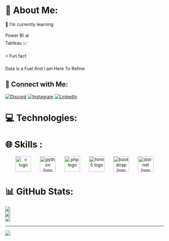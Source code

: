 # 💫 About Me:
🌱 I’m currently learning<br><br>Power BI  📊<br>Tableau 📈<br><br>⚡ Fun fact<br><br>Data is a Fuel And I am Here To Refine


## 💬 Connect with Me:
[![Discord](https://img.shields.io/badge/Discord-%237289DA.svg?logo=discord&logoColor=white)](https://discord.gg/shashankpanwar) [![Instagram](https://img.shields.io/badge/Instagram-%23E4405F.svg?logo=Instagram&logoColor=white)](https://instagram.com/shashankpanwar_) [![LinkedIn](https://img.shields.io/badge/LinkedIn-%230077B5.svg?logo=linkedin&logoColor=white)](https://linkedin.com/in/shashankpanwar) 

# 💻 Technologies:

  <h1> 🌐 Skills : </h1> 
  <div align="center">
  <img src="https://cdn.jsdelivr.net/gh/devicons/devicon/icons/c/c-original.svg" height="50" alt="c logo"  />
  <img width="20" />
  <img src="https://cdn.jsdelivr.net/gh/devicons/devicon/icons/python/python-original.svg" height="50" alt="python logo"  />
  <img width="20" />
  <img src="https://cdn.jsdelivr.net/gh/devicons/devicon/icons/php/php-original.svg" height="50" alt="php logo"  />
  <img width="20" />
  <img src="https://cdn.jsdelivr.net/gh/devicons/devicon/icons/html5/html5-original.svg" height="50" alt="html5 logo"  />
  <img width="20" />
  <img src="https://cdn.jsdelivr.net/gh/devicons/devicon/icons/bootstrap/bootstrap-original.svg" height="50" alt="bootstrap logo"  />
  <img width="20" />
  <img src="https://cdn.jsdelivr.net/gh/devicons/devicon/icons/dot-net/dot-net-original.svg" height="50" alt="dot-net logo"  />
</div>


# 📊 GitHub Stats:
![](https://github-readme-stats.vercel.app/api?username=shashucpp&theme=dark&hide_border=false&include_all_commits=false&count_private=false)<br/>
![](https://github-readme-streak-stats.herokuapp.com/?user=shashucpp&theme=dark&hide_border=false)<br/>
![](https://github-readme-stats.vercel.app/api/top-langs/?username=shashucpp&theme=dark&hide_border=false&include_all_commits=false&count_private=false&layout=compact)

---
[![](https://visitcount.itsvg.in/api?id=shashucpp&icon=0&color=0)](https://visitcount.itsvg.in)

<!-- Proudly created with GPRM ( https://gprm.itsvg.in ) -->

